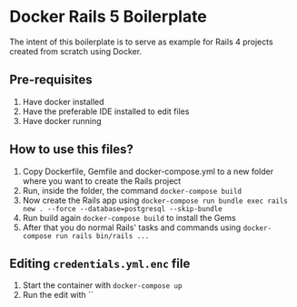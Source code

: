 # Docker Rails 5 Boilerplate

The intent of this boilerplate is to serve as example for Rails 4 projects created from scratch using Docker.

## Pre-requisites

1. Have docker installed
2. Have the preferable IDE installed to edit files
3. Have docker running

## How to use this files?

1. Copy Dockerfile, Gemfile and docker-compose.yml to a new folder where you want to create the Rails project
2. Run, inside the folder, the command `docker-compose build`
3. Now create the Rails app using `docker-compose run bundle exec rails new . --force --database=postgresql --skip-bundle`
4. Run build again `docker-compose build` to install the Gems
5. After that you do normal Rails' tasks and commands using `docker-compose run rails bin/rails ...`

## Editing `credentials.yml.enc` file

1. Start the container with `docker-compose up`
2. Run the edit with ``

